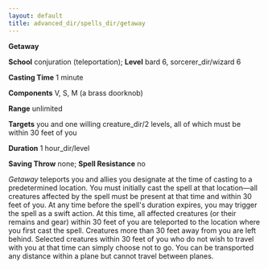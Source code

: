 ```yaml
---
layout: default
title: advanced_dir/spells_dir/getaway
---
```

 **Getaway**

**School** conjuration (teleportation); **Level** bard 6, sorcerer_dir/wizard 6

**Casting Time** 1 minute

**Components** V, S, M (a brass doorknob)

**Range** unlimited

**Targets** you and one willing creature_dir/2 levels, all of which must be within 30 feet of you

**Duration** 1 hour_dir/level

**Saving Throw** none; **Spell Resistance** no

_Getaway_ teleports you and allies you designate at the time of casting to a predetermined location. You must initially cast the spell at that location—all creatures affected by the spell must be present at that time and within 30 feet of you. At any time before the spell's duration expires, you may trigger the spell as a swift action. At this time, all affected creatures (or their remains and gear) within 30 feet of you are teleported to the location where you first cast the spell. Creatures more than 30 feet away from you are left behind. Selected creatures within 30 feet of you who do not wish to travel with you at that time can simply choose not to go. You can be transported any distance within a plane but cannot travel between planes.

